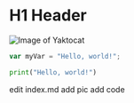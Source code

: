 # H1 Header
![Image of Yaktocat](https://octodex.github.com/images/yaktocat.png)
``` javascript
var myVar = "Hello, world!";
```
``` python
print("Hello, world!")
```
edit index.md
add pic
add code
